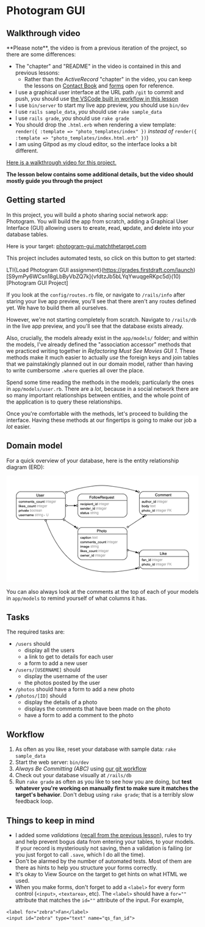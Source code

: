 # Photogram GUI

## Walkthrough video

<div class="bg-red-100 py-1 px-5" markdown="1">
**Please note**, the video is from a previous iteration of the project, so there are some differences:

- The "chapter" and "README" in the video is contained in this and previous lessons:
    - Rather than the _ActiveRecord_ "chapter" in the video, you can keep the lessons on [Contact Book](https://learn.firstdraft.com/lessons/130-contact-book-first-database) and [forms](https://learn.firstdraft.com/lessons/102-query-strings-and-forms) open for reference.
- I use a graphical user interface at the URL path `/git` to commit and push, _you_ should use [the VSCode built in workflow in this lesson](https://learn.firstdraft.com/lessons/50-git-commit-and-push)
- I use `bin/server` to start my live app preview, _you_ should use `bin/dev`
- I use `rails sample_data`, _you_ should use `rake sample_data`
- I use `rails grade`, _you_ should use `rake grade`
- You should drop the `.html.erb` when rendering a view template:
    `render({ :template => "photo_templates/index" })` 
    _instead of_ 
    `render({ :template => "photo_templates/index.html.erb" })`)
- I am using Gitpod as my cloud editor, so the interface looks a bit different.

[Here is a walkthrough video for this project.](https://share.descript.com/view/sYmmL9OgLIN)

**The lesson below contains some additional details, but the video should mostly guide you through the project**
</div>

## Getting started

In this project, you will build a photo sharing social network app: Photogram. You will build the app from scratch, adding a Graphical User Interface (GUI) allowing users to **c**reate, **r**ead, **u**pdate, and **d**elete into your database tables.

Here is your target: [photogram-gui.matchthetarget.com](https://photogram-gui.matchthetarget.com/)

This project includes automated tests, so click on this button to get started:

LTI{Load Photogram GUI assignment}(https://grades.firstdraft.com/launch)[S9ymPy6WCsn18gLbByVbZQ7k]{vfdtzJb5bLYqYwuqgeRKpc5d}(10)[Photogram GUI Project]

If you look at the `config/routes.rb` file, or navigate to `/rails/info` after staring your live app preview, you'll see that there aren't any routes defined yet. We have to build them all ourselves.

However, we're not starting completely from scratch. Navigate to `/rails/db` in the live app preview, and you'll see that the database exists already.

Also, crucially, the models already exist in the `app/models/` folder; and within the models, I've already defined the "association accessor" methods that we practiced writing together in _Refactoring Must See Movies GUI 1_. These methods make it much easier to actually _use_ the foreign keys and join tables that we painstakingly planned out in our domain model, rather than having to write cumbersome `.where` queries all over the place.

Spend some time reading the methods in the models; particularly the ones in `app/models/user.rb`. There are a _lot_, because in a social network there are so many important relationships between entities, and the whole point of the application is to query these relationships.

Once you're comfortable with the methods, let's proceed to building the interface. Having these methods at our fingertips is going to make our job a _lot_ easier.

## Domain model

For a quick overview of your database, here is the entity relationship diagram (ERD):

![Domain Model](assets/erd.png)

You can also always look at the comments at the top of each of your models in `app/models` to remind yourself of what columns it has.

## Tasks

The required tasks are:

 - `/users` should
    - display all the users
    - a link to get to details for each user
    - a form to add a new user
 - `/users/[USERNAME]` should
    - display the username of the user
    - the photos posted by the user
 - `/photos` should have a form to add a new photo
 - `/photos/[ID]` should
    - display the details of a photo
    - displays the comments that have been made on the photo
    - have a form to add a comment to the photo

## Workflow

 1. As often as you like, reset your database with sample data: `rake sample_data`
 2. Start the web server: `bin/dev`
 3. *Always Be Committing (ABC)* using [our git workflow](https://learn.firstdraft.com/lessons/50-git-commit-and-push)
 4. Check out your database visually at `/rails/db`
 5. Run `rake grade` as often as you like to see how you are doing, but **test whatever you're working on manually first to make sure it matches the target's behavior**. Don't debug using `rake grade`; that is a terribly slow feedback loop.

## Things to keep in mind

- I added some _validations_ ([recall from the previous lesson](https://learn.firstdraft.com/lessons/152-data-integrity-with-validations)), rules to try and help prevent bogus data from entering your tables, to your models. If your record is mysteriously not saving, then a validation is failing (or you just forgot to call `.save`, which I do all the time).
- Don't be alarmed by the number of automated tests. Most of them are there as hints to help you structure your forms correctly.
- It's okay to View Source on the target to get hints on what HTML we used.
- When you make forms, don't forget to add a `<label>` for every form control (`<input>`, `<textarea>`, etc). The `<label>` should have a `for=""` attribute that matches the `id=""` attribute of the input. For example,

```erb
<label for="zebra">Fan</label>
<input id="zebra" type="text" name="qs_fan_id">
```
